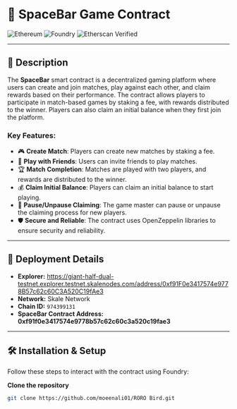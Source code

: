 # 🚀 SpaceBar Game Contract

![Ethereum](https://img.shields.io/badge/Network-Ethereum-blue?style=flat-square&logo=ethereum)
![Foundry](https://img.shields.io/badge/Deployed_With-Foundry-orange?style=flat-square)
![Etherscan Verified](https://img.shields.io/badge/Contract_Verified-Yes-green?style=flat-square)


---

## 📜 Description

The **SpaceBar** smart contract is a decentralized gaming platform where users can create and join matches, play against each other, and claim rewards based on their performance. The contract allows players to participate in match-based games by staking a fee, with rewards distributed to the winner. Players can also claim an initial balance when they first join the platform.

### **Key Features:**
- 🎮 **Create Match**: Players can create new matches by staking a fee.
- 🤝 **Play with Friends**: Users can invite friends to play matches.
- 🏆 **Match Completion**: Matches are played with two players, and rewards are distributed to the winner.
- 💰 **Claim Initial Balance**: Players can claim an initial balance to start playing.
- 🛑 **Pause/Unpause Claiming**: The game master can pause or unpause the claiming process for new players.
- 🛡️ **Secure and Reliable**: The contract uses OpenZeppelin libraries to ensure security and reliability.

---

## 📡 Deployment Details
- **Explorer:** https://giant-half-dual-testnet.explorer.testnet.skalenodes.com/address/0xf91F0e3417574e9778B57c62c60C3A520C19fAe3
- **Network:** Skale Network
- **Chain ID:** `974399131` 
- **SpaceBar Contract Address:** **0xf91f0e3417574e9778b57c62c60c3a520c19fae3**

---

## 🛠 Installation & Setup

Follow these steps to interact with the contract using Foundry:

**Clone the repository**
```sh
git clone https://github.com/moeenali01/RORO Bird.git

